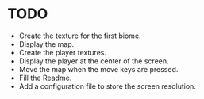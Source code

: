 # TODO #

+ Create the texture for the first biome.
+ Display the map.
+ Create the player textures.
+ Display the player at the center of the screen.
+ Move the map when the move keys are pressed.
+ Fill the Readme.
+ Add a configuration file to store the screen resolution.
